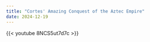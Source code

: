 ```yaml
---
title: "Cortes' Amazing Conquest of the Aztec Empire"
date: 2024-12-19
---
```


{{< youtube 8NCS5ut7d7c >}}
